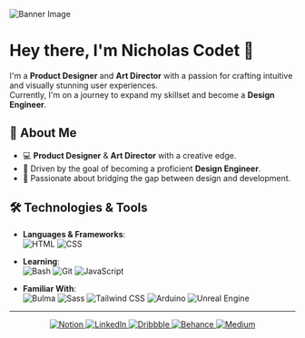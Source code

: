 <!--Banner-->
![Banner Image](https://via.placeholder.com/1200x300.png?text=Welcome+to+My+GitHub+Profile) <!-- Replace with your custom image link -->

<!---Title--> 

# Hey there, I'm Nicholas Codet 👋
I'm a **Product Designer** and **Art Director** with a passion for crafting intuitive and visually stunning user experiences. 
<br/>
Currently, I'm on a journey to expand my skillset and become a **Design Engineer**.

## 🌟 About Me

- 💻 **Product Designer** & **Art Director** with a creative edge.
- 🎨 Driven by the goal of becoming a proficient **Design Engineer**.
- 🚀 Passionate about bridging the gap between design and development.

## 🛠️ Technologies & Tools

- **Languages & Frameworks**:  
  ![HTML](https://img.shields.io/badge/HTML-E34F26?style=flat-square&logo=html5&logoColor=white)
  ![CSS](https://img.shields.io/badge/CSS-1572B6?style=flat-square&logo=css3&logoColor=white)

- **Learning**:  
  ![Bash](https://img.shields.io/badge/Bash-4EAA25?style=flat-square&logo=gnu-bash&logoColor=white)
  ![Git](https://img.shields.io/badge/Git-F05032?style=flat-square&logo=git&logoColor=white)
  ![JavaScript](https://img.shields.io/badge/JavaScript-F7DF1E?style=flat-square&logo=javascript&logoColor=black)

- **Familiar With**:  
  ![Bulma](https://img.shields.io/badge/Bulma-00D1B2?style=flat-square&logo=bulma&logoColor=white)
  ![Sass](https://img.shields.io/badge/Sass-CC6699?style=flat-square&logo=sass&logoColor=white)
  ![Tailwind CSS](https://img.shields.io/badge/Tailwind%20CSS-38B2AC?style=flat-square&logo=tailwind-css&logoColor=white)
  ![Arduino](https://img.shields.io/badge/Arduino-00979D?style=flat-square&logo=arduino&logoColor=white)
  ![Unreal Engine](https://img.shields.io/badge/Unreal%20Engine-313131?style=flat-square&logo=unreal-engine&logoColor=white)

***

<div align="center">
  <a href="https://www.notion.so/" target="_blank">
    <img src="https://img.shields.io/badge/Notion-FFFFFF?style=for-the-badge&logo=notion&logoColor=black&borderColor=white&borderRadius=4" alt="Notion">
  </a>
  <a href="https://www.linkedin.com/" target="_blank">
    <img src="https://img.shields.io/badge/LinkedIn-FFFFFF?style=for-the-badge&logo=linkedin&logoColor=0077B5&borderColor=white&borderRadius=4" alt="LinkedIn">
  </a>
  <a href="https://dribbble.com/" target="_blank">
    <img src="https://img.shields.io/badge/Dribbble-FFFFFF?style=for-the-badge&logo=dribbble&logoColor=EA4C89&borderColor=white&borderRadius=4" alt="Dribbble">
  </a>
  <a href="https://www.behance.net/" target="_blank">
    <img src="https://img.shields.io/badge/Behance-FFFFFF?style=for-the-badge&logo=behance&logoColor=1769FF&borderColor=white&borderRadius=4" alt="Behance">
  </a>
  <a href="https://medium.com/" target="_blank">
    <img src="https://img.shields.io/badge/Medium-FFFFFF?style=for-the-badge&logo=medium&logoColor=black&borderColor=white&borderRadius=4" alt="Medium">
  </a>
</div>

<!---
NicholasCodet/NicholasCodet is a ✨ special ✨ repository because its `README.md` (this file) appears on your GitHub profile.
You can click the Preview link to take a look at your changes.
--->
